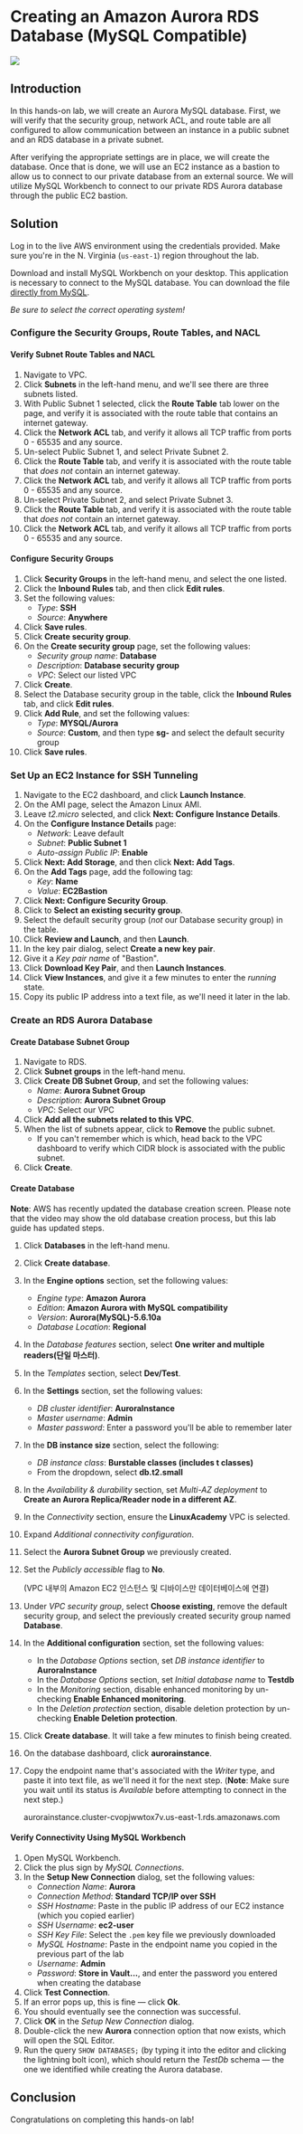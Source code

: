 # Creating an Amazon Aurora RDS Database (MySQL Compatible)
![](https://s3.amazonaws.com/assessment_engine/production/labs/2265/lab_diagram_RDS%20Network%20Diagram%20%281%29.png?X-Amz-Algorithm=AWS4-HMAC-SHA256&X-Amz-Credential=ASIA3ETCCTRFJJ6IF4ON%2F20201020%2Fus-east-1%2Fs3%2Faws4_request&X-Amz-Date=20201020T163354Z&X-Amz-Expires=3600&X-Amz-SignedHeaders=host&X-Amz-Security-Token=IQoJb3JpZ2luX2VjEBQaCXVzLWVhc3QtMSJHMEUCIQDCFo46kErwAm3rXDunV9tuXs8bM0fEERtV0M8PwLQmpwIgEhiy1SZykLHrv4uRCCHRcCqqHZiHf6rsn6Zz7U6DT7wqowMIXBAAGgw3NjU3ODM2MTI0OTAiDB8ojxRjRdBM%2BWkHcyqAAyhjGdnrkVopcku6txh5npybNoyhNLa1Z59LCwncfjtFB16ZHKIdr1LF6w80TnhsGt%2B453sZr37gEwrzl3m2gCED5hnt0J7BseHjqKZ%2BQTktlXdpwmz8RSCmV9nh3xOftnmN0jnfNDfvlrfTRenB4z%2FWRIhKxGFmedJceN2DS2NhDyLGeKuq39Xb1hgBKVFVjBfiTrn1eRVv8OwgaWdqHXQBTS%2F22KqFxMQ9Bg0FIpW%2Birg4U4FR2yB7OgL%2BvOSHL22cDRWauiAMK509xQnGoUQcYa%2FyH6voTfEK%2BkU6OBv5FCfub1A2d91k%2B6F9J83Y2LI0K6Btw6%2FTybkTmVH8k%2BjnNZhaVazD0XjbHFLttIvpEZNlkdjbSnOlc6KVDHMhgNZjfEHJb7rOhE0DADGz2YTMj4wVVlnDbxxqyW6hDb1tdCHnbsAn0tr7ykBnFy83sKHueYLQ0w1IZgVS0wXMC7QBChfFKKB0V2DwucE0Pc2er3Xkw9NZ%2Fh2PFfjXvU%2FwbDC4ibv8BTrrARfnK4w%2Be0W8JYVTlb6AXeXCebxDQ1Kn2rZ87paAXD65tKCx8ACqI6%2B7MwMQnmWbrvxgeTOHeiJpA5ddDnotwMuerLsV%2F7WCYZJObEjofmQfAjhv%2F20eJl2JUZgtJJXF7SSvO0nOGsksYiRAsTjg3U37VcVgqWw%2Ba3t8ABKyH9bYKUrrHh8uiOf%2FT%2Fi1n%2BhAGHi7XBCBV2Fil7zkbUeX89gx2rTeRVWZv0s%2BNw2Rjn1ibFn565pDcG2%2FyijctUXJpAGTrYSJiYlcKpBtEqMvMNNfpTPVJQIq1J54vlnceOk06Z0iJJxir7584iY%3D&X-Amz-Signature=5f62c53c21f8986be5904115a31b277e395b7b25c03406e68a14bf3093fa0294)

## Introduction

In this hands-on lab, we will create an Aurora MySQL database. First, we will verify that the security group, network ACL, and route table are all configured to allow communication between an instance in a public subnet and an RDS database in a private subnet.

After verifying the appropriate settings are in place, we will create the database. Once that is done, we will use an EC2 instance as a bastion to allow us to connect to our private database from an external source. We will utilize MySQL Workbench to connect to our private RDS Aurora database through the public EC2 bastion.

## Solution

Log in to the live AWS environment using the credentials provided. Make sure you're in the N. Virginia (`us-east-1`) region throughout the lab.

Download and install MySQL Workbench on your desktop. This application is necessary to connect to the MySQL database. You can download the file [directly from MySQL](https://dev.mysql.com/downloads/workbench/).

*Be sure to select the correct operating system!*

### Configure the Security Groups, Route Tables, and NACL

#### Verify Subnet Route Tables and NACL

1. Navigate to VPC.
2. Click **Subnets** in the left-hand menu, and we'll see there are three subnets listed.
3. With Public Subnet 1 selected, click the **Route Table** tab lower on the page, and verify it is associated with the route table that contains an internet gateway.
4. Click the **Network ACL** tab, and verify it allows all TCP traffic from ports 0 - 65535 and any source.
5. Un-select Public Subnet 1, and select Private Subnet 2.
6. Click the **Route Table** tab, and verify it is associated with the route table that *does not* contain an internet gateway.
7. Click the **Network ACL** tab, and verify it allows all TCP traffic from ports 0 - 65535 and any source.
8. Un-select Private Subnet 2, and select Private Subnet 3.
9. Click the **Route Table** tab, and verify it is associated with the route table that *does not* contain an internet gateway.
10. Click the **Network ACL** tab, and verify it allows all TCP traffic from ports 0 - 65535 and any source.

#### Configure Security Groups

1. Click **Security Groups** in the left-hand menu, and select the one listed.
2. Click the **Inbound Rules** tab, and then click **Edit rules**.
3. Set the following values:
   - *Type*: **SSH**
   - *Source*: **Anywhere**
4. Click **Save rules**.
5. Click **Create security group**.
6. On the **Create security group** page, set the following values:
   - *Security group name*: **Database**
   - *Description*: **Database security group**
   - *VPC*: Select our listed VPC
7. Click **Create**.
8. Select the Database security group in the table, click the **Inbound Rules** tab, and click **Edit rules**.
9. Click **Add Rule**, and set the following values:
   - *Type*: **MYSQL/Aurora**
   - *Source*: **Custom**, and then type **sg-** and select the default security group
10. Click **Save rules**.

### Set Up an EC2 Instance for SSH Tunneling

1. Navigate to the EC2 dashboard, and click **Launch Instance**.
2. On the AMI page, select the Amazon Linux AMI.
3. Leave *t2.micro* selected, and click **Next: Configure Instance Details**.
4. On the **Configure Instance Details** page:
   - *Network*: Leave default
   - *Subnet*: **Public Subnet 1**
   - *Auto-assign Public IP*: **Enable**
5. Click **Next: Add Storage**, and then click **Next: Add Tags**.
6. On the **Add Tags** page, add the following tag:
   - *Key*: **Name**
   - *Value*: **EC2Bastion**
7. Click **Next: Configure Security Group**.
8. Click to **Select an existing security group**.
9. Select the default security group (*not* our Database security group) in the table.
10. Click **Review and Launch**, and then **Launch**.
11. In the key pair dialog, select **Create a new key pair**.
12. Give it a *Key pair name* of "Bastion".
13. Click **Download Key Pair**, and then **Launch Instances**.
14. Click **View Instances**, and give it a few minutes to enter the *running* state.
15. Copy its public IP address into a text file, as we'll need it later in the lab.

### Create an RDS Aurora Database

#### Create Database Subnet Group

1. Navigate to RDS.
2. Click **Subnet groups** in the left-hand menu.
3. Click **Create DB Subnet Group**, and set the following values:
   - *Name*: **Aurora Subnet Group**
   - *Description*: **Aurora Subnet Group**
   - *VPC*: Select our VPC
4. Click **Add all the subnets related to this VPC**.
5. When the list of subnets appear, click to **Remove** the public subnet.
   - If you can't remember which is which, head back to the VPC dashboard to verify which CIDR block is associated with the public subnet.
6. Click **Create**.

#### Create Database

**Note**: AWS has recently updated the database creation screen. Please note that the video may show the old database creation process, but this lab guide has updated steps.

1. Click **Databases** in the left-hand menu.

2. Click **Create database**.

3. In the **Engine options** section, set the following values:

   - *Engine type*: **Amazon Aurora**
   - *Edition*: **Amazon Aurora with MySQL compatibility**
   - *Version*: **Aurora(MySQL)-5.6.10a**
   - *Database Location*: **Regional**

4. In the *Database features* section, select **One writer and multiple readers(단일 마스터)**.

5. In the *Templates* section, select **Dev/Test**.

6. In the **Settings** section, set the following values:

   - *DB cluster identifier*: **AuroraInstance**
   - *Master username*: **Admin**
   - *Master password*: Enter a password you'll be able to remember later

7. In the **DB instance size** section, select the following:

   - *DB instance class*: **Burstable classes (includes t classes)**
   - From the dropdown, select **db.t2.small**

8. In the *Availability & durability* section, set *Multi-AZ deployment* to **Create an Aurora Replica/Reader node in a different AZ**.

9. In the *Connectivity* section, ensure the **LinuxAcademy** VPC is selected.

10. Expand *Additional connectivity configuration*.

11. Select the **Aurora Subnet Group** we previously created.

12. Set the *Publicly accessible* flag to **No**.

    (VPC 내부의 Amazon EC2 인스턴스 및 디바이스만 데이터베이스에 연결)

13. Under *VPC security group*, select **Choose existing**, remove the default security group, and select the previously created security group named **Database**.

14. In the **Additional configuration** section, set the following values:

    - In the *Database Options* section, set *DB instance identifier* to **AuroraInstance**
    - In the *Database Options* section, set *Initial database name* to **Testdb**
    - In the *Monitoring* section, disable enhanced monitoring by un-checking **Enable Enhanced monitoring**.
    - In the *Deletion protection* section, disable deletion protection by un-checking **Enable Deletion protection**.

15. Click **Create database**. It will take a few minutes to finish being created.

16. On the database dashboard, click **aurorainstance**.

17. Copy the endpoint name that's associated with the *Writer* type, and paste it into text file, as we'll need it for the next step. (**Note**: Make sure you wait until its status is *Available* before attempting to connect in the next step.) 

    aurorainstance.cluster-cvopjwwtox7v.us-east-1.rds.amazonaws.com

#### Verify Connectivity Using MySQL Workbench

1. Open MySQL Workbench.
2. Click the plus sign by *MySQL Connections*.
3. In the **Setup New Connection** dialog, set the following values:
   - *Connection Name*: **Aurora**
   - *Connection Method*: **Standard TCP/IP over SSH**
   - *SSH Hostname*: Paste in the public IP address of our EC2 instance (which you copied earlier)
   - *SSH Username*: **ec2-user**
   - *SSH Key File*: Select the `.pem` key file we previously downloaded
   - *MySQL Hostname*: Paste in the endpoint name you copied in the previous part of the lab
   - *Username*: **Admin**
   - *Password*: **Store in Vault...**, and enter the password you entered when creating the database
4. Click **Test Connection**.
5. If an error pops up, this is fine — click **Ok**.
6. You should eventually see the connection was successful.
7. Click **OK** in the *Setup New Connection* dialog.
8. Double-click the new **Aurora** connection option that now exists, which will open the SQL Editor.
9. Run the query `SHOW DATABASES;` (by typing it into the editor and clicking the lightning bolt icon), which should return the *TestDb* schema — the one we identified while creating the Aurora database.

## Conclusion

Congratulations on completing this hands-on lab!
